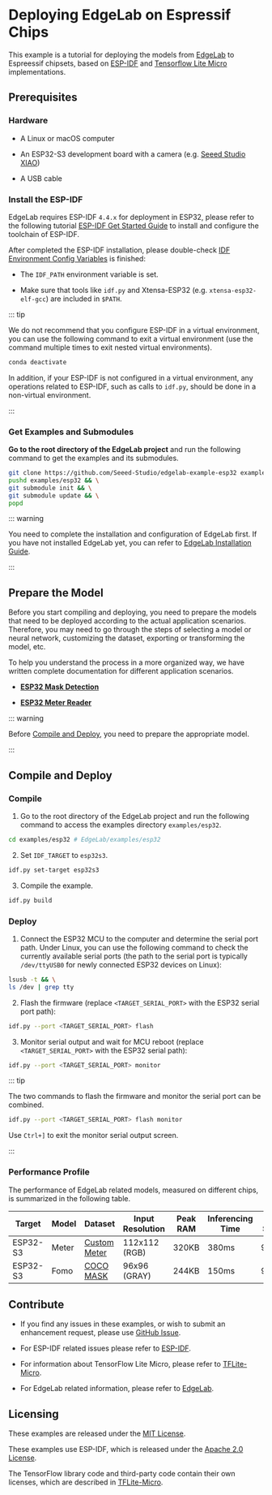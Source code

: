 # Deploying EdgeLab on Espressif Chips

This example is a tutorial for deploying the models from [EdgeLab](https://github.com/Seeed-Studio/Edgelab/) to Espreessif chipsets, based on [ESP-IDF](https://github.com/espressif/esp-idf) and [Tensorflow Lite Micro](https://github.com/tensorflow/tflite-micro) implementations.

## Prerequisites

### Hardware

- A Linux or macOS computer

- An ESP32-S3 development board with a camera (e.g. [Seeed Studio XIAO](https://www.seeedstudio.com/XIAO-ESP32S3-Sense-p-5639.html))

- A USB cable

### Install the ESP-IDF

EdgeLab requires ESP-IDF `4.4.x` for deployment in ESP32, please refer to the following tutorial [ESP-IDF Get Started Guide](https://docs.espressif.com/projects/esp-idf/en/latest/get-started/index.html) to install and configure the toolchain of ESP-IDF.

After completed the ESP-IDF installation, please double-check [IDF Environment Config Variables](https://docs.espressif.com/projects/esp-idf/en/latest/get-started/index.html#step-4-set-up-the-environment-variables) is finished:

- The `IDF_PATH` environment variable is set.

- Make sure that tools like `idf.py` and Xtensa-ESP32 (e.g. `xtensa-esp32-elf-gcc`) are included in `$PATH`.

::: tip

We do not recommend that you configure ESP-IDF in a virtual environment, you can use the following command to exit a virtual environment (use the command multiple times to exit nested virtual environments).

```sh
conda deactivate
```

In addition, if your ESP-IDF is not configured in a virtual environment, any operations related to ESP-IDF, such as calls to `idf.py`, should be done in a non-virtual environment.

:::

### Get Examples and Submodules

**Go to the root directory of the EdgeLab project** and run the following command to get the examples and its submodules.

```sh
git clone https://github.com/Seeed-Studio/edgelab-example-esp32 examples/esp32 && \
pushd examples/esp32 && \
git submodule init && \
git submodule update && \
popd
```

::: warning

You need to complete the installation and configuration of EdgeLab first. If you have not installed EdgeLab yet, you can refer to [EdgeLab Installation Guide](../../introduction/installation.md).

:::

## Prepare the Model

Before you start compiling and deploying, you need to prepare the models that need to be deployed according to the actual application scenarios. Therefore, you may need to go through the steps of selecting a model or neural network, customizing the dataset, exporting or transforming the model, etc.

To help you understand the process in a more organized way, we have written complete documentation for different application scenarios.

- [**ESP32 Mask Detection**](./mask_detection.md)

- [**ESP32 Meter Reader**](./meter_reader.md)

::: warning

Before [Compile and Deploy](#compile-and-deploy), you need to prepare the appropriate model.

:::

## Compile and Deploy

### Compile

1. Go to the root directory of the EdgeLab project and run the following command to access the examples directory `examples/esp32`.

```sh
cd examples/esp32 # EdgeLab/examples/esp32
```

2. Set `IDF_TARGET` to `esp32s3`.

```sh
idf.py set-target esp32s3
```

3. Compile the example.

```sh
idf.py build
```

### Deploy

1. Connect the ESP32 MCU to the computer and determine the serial port path. Under Linux, you can use the following command to check the currently available serial ports (the path to the serial port is typically `/dev/ttyUSB0` for newly connected ESP32 devices on Linux):

```sh
lsusb -t && \
ls /dev | grep tty
```

2. Flash the firmware (replace `<TARGET_SERIAL_PORT>` with the ESP32 serial port path):

```sh
idf.py --port <TARGET_SERIAL_PORT> flash
```

3. Monitor serial output and wait for MCU reboot (replace `<TARGET_SERIAL_PORT>` with the ESP32 serial path):

```sh
idf.py --port <TARGET_SERIAL_PORT> monitor
```

::: tip

The two commands to flash the firmware and monitor the serial port can be combined.

```sh
idf.py --port <TARGET_SERIAL_PORT> flash monitor
```

Use `Ctrl+]` to exit the monitor serial output screen.

:::

### Performance Profile

The performance of EdgeLab related models, measured on different chips, is summarized in the following table.

| Target | Model | Dataset | Input Resolution | Peak RAM | Inferencing  Time | F1 Score | Link |
|--|--|--|--|--|--|--|--|
| ESP32-S3 | Meter | [Custom Meter](https://files.seeedstudio.com/wiki/Edgelab/meter.zip) | 112x112 (RGB) | 320KB | 380ms | 97% | [pfld_meter_int8.tflite](https://github.com/Seeed-Studio/EdgeLab/releases) |
| ESP32-S3 | Fomo | [COCO MASK](https://files.seeedstudio.com/wiki/Edgelab/coco_mask.zip) | 96x96 (GRAY) | 244KB | 150ms | 99.5% | [fomo_mask_int8.tflite](https://github.com/Seeed-Studio/EdgeLab/releases) |

## Contribute

- If you find any issues in these examples, or wish to submit an enhancement request, please use [GitHub Issue](https://github.com/Seeed-Studio/EdgeLab).

- For ESP-IDF related issues please refer to [ESP-IDF](https://github.com/espressif/esp-idf).

- For information about TensorFlow Lite Micro, please refer to [TFLite-Micro](https://github.com/tensorflow/tflite-micro).

- For EdgeLab related information, please refer to [EdgeLab](https://github.com/Seeed-Studio/Edgelab/).

## Licensing

These examples are released under the [MIT License](../../community/licenses.md).

These examples use ESP-IDF, which is released under the [Apache 2.0 License](https://github.com/espressif/esp-idf/blob/master/LICENSE).

The TensorFlow library code and third-party code contain their own licenses, which are described in [TFLite-Micro](https://github.com/tensorflow/tflite-micro).
